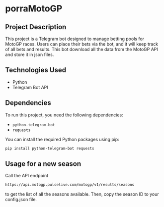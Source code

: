 # porraMotoGP

## Project Description

This project is a Telegram bot designed to manage betting pools for MotoGP races. Users can place their bets via the bot, and it will keep track of all bets and results. This bot download all the data from the MotoGP API and store it in json files.

## Technologies Used

- Python
- Telegram Bot API

## Dependencies

To run this project, you need the following dependencies:

- `python-telegram-bot`
- `requests`

You can install the required Python packages using pip:

```bash
pip install python-telegram-bot requests
```

## Usage for a new season
Call the API endpoint 
```bash
https://api.motogp.pulselive.com/motogp/v1/results/seasons
```
to get the list of all the seasons available. Then, copy the season ID to your config.json file.

